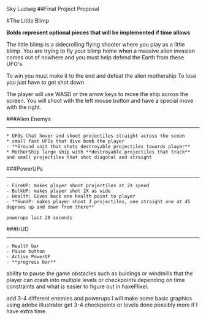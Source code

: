 Sky Ludwig
##Final Project Proposal

#The Little Blimp

**Bolds represent optional pieces that will be implemented if time allows**

The little blimp is a sidecrolling flying shooter where you play as a little blimp. You are trying to fly your blimp home when a massive alien invasion comes out of nowhere and you must help defend the Earth from these UFO's.

To win you must make it to the end and defeat the alien mothership
To lose you just have to get shot down

The player will use WASD or the arrow keys to move the ship across the screen. You will shoot with the left mouse button and have a special move with the right.

###Alien Enemys

------------------------

	* UFOs that hover and shoot projectiles straight across the sceen
	* small fast UFOs that dive bomb the player
	- **Ground unit that shots destroyable projectiles towards player**
	* MotherShip large ship with **destroyable projectiles that track** and small projectiles that shot diagonal and straight 
	
###PowerUPs

------------------------

	- FireUP: makes player shoot projectiles at 2X speed
	- BulkUP: makes player shot 2X as wide
	- Health: Gives back one health point to player
	- **GunUP: makes player shoot 3 projectiles, one straight one at 45 degrees up and down from there**
	
	powerups last 20 seconds
	
###HUD

------------------------

	- Health bar
	- Pause button
	- Active PowerUP
	- **progress bar**
	
ability to pause the game
obstacles such as buldings or windmills that the player can crash into
multiple levels or checkpoints depending on time constraints and what is easier to figure out in haxeFlixel.

add 3-4 different enemies and powerups 
I will make some basic graphics using adobe illustrator
get 3-4 checkpoints or levels done possibly more if I have extra time.

